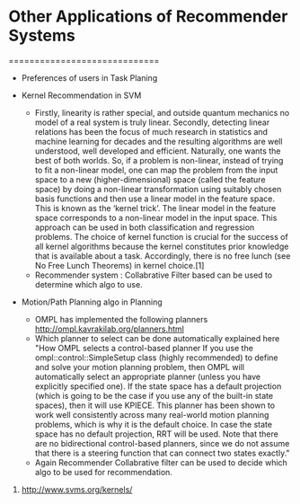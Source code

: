 # Other Applications of Recommender Systems
=============================

* Preferences of users in Task Planing
* Kernel Recommendation in SVM
    * Firstly, linearity is rather special, and outside quantum mechanics no
      model of a real system is truly linear. Secondly, detecting linear
relations has been the focus of much research in statistics and machine
learning for decades and the resulting algorithms are well understood, well
developed and efficient. Naturally, one wants the best of both worlds. So, if a
problem is non-linear, instead of trying to fit a non-linear model, one can map
the problem from the input space to a new (higher-dimensional) space (called
the feature space) by doing a non-linear transformation using suitably chosen
basis functions and then use a linear model in the feature space. This is known
as the ‘kernel trick’. The linear model in the feature space corresponds to a
non-linear model in the input space. This approach can be used in both
classification and regression problems. The choice of kernel function is
crucial for the success of all kernel algorithms because the kernel constitutes
prior knowledge that is available about a task. Accordingly, there is no free
lunch (see No Free Lunch Theorems) in kernel choice.[1]
    * Recommender system : Collabrative Filter based can be used to determine 
which algo to use.

* Motion/Path Planning algo in Planning 
    * OMPL has implemented the following planners
      http://ompl.kavrakilab.org/planners.html
    * Which planner to select can be done automatically explained here 
        "How OMPL selects a control-based planner
If you use the ompl::control::SimpleSetup class (highly recommended) to define
and solve your motion planning problem, then OMPL will automatically select an
appropriate planner (unless you have explicitly specified one). If the state
space has a default projection (which is going to be the case if you use any of
the built-in state spaces), then it will use KPIECE. This planner has been
shown to work well consistently across many real-world motion planning
problems, which is why it is the default choice. In case the state space has no
default projection, RRT will be used. Note that there are no bidirectional
control-based planners, since we do not assume that there is a steering
function that can connect two states exactly."
    * Again Recommender Collabrative filter can be used to decide which algo to
      be used for recommendation.

1. http://www.svms.org/kernels/
